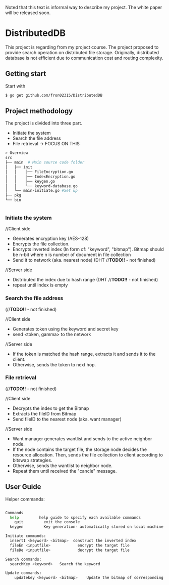 Noted that this text is informal way to describe my project. 
The white paper will be released soon.

# DistributedDB
This project is regarding from my project course. The project proposed to provide search operation on distributed file storage.
Originally, distributed database is not efficient due to communication cost and routing complexity. 

## Getting start

Start with

```Bash
$ go get github.com/fron02315/DistributedDB
```

## Project methodology
The project is divided into three part.
* Initiate the system
* Search the file address
* File retrieval -> FOCUS ON THIS 


```Bash
> Overview
src                 
├── main  # Main source code folder
│   ├── init
│   │    ├── FileEncryption.go
│   │    ├── IndexEncryption.go
│   │    ├── keygen.go
│   │    └── keyword-database.go
│   └── main-initiate.go #Set up
├── pkg        
└── bin          
 
```

### Initiate the system 
//Client side
* Generates encryption key (AES-128)
* Encrypts the file collection.
* Encrypts inverted index (In form of: "keyword", "bitmap"). Bitmap should be n-bit where n is number of document in file collection
* Send it to network (aka. nearest node) (DHT //**TODO!!** - not finished)


//Server side
* Distributed the index due to hash range (DHT //**TODO!!** - not finished)
* repeat until index is empty

### Search the file address 
(//**TODO!!** - not finished)

//Client side
* Generates token using the keyword and secret key
* send <token, gamma> to the network

//Server side
* If the token is matched the hash range, extracts it and sends it to the client.
* Otherwise, sends the token to next hop.

### File retrieval

(//**TODO!!** - not finished)

//Client side
* Decrypts the index to get the Bitmap
* Extracts the fileID from Bitmap
* Send fileID to the nearest node (aka. want manager)

//Server side
* Want manager generates wantlist and sends to the active neighbor node.
* If the node contains the target file, the storage node decides the resource allocation. Then, sends the file collection to client according to bitswap strategies.
* Otherwise, sends the wantlist to neighbor node.
* Repeat them until received the "cancle" message.


## User Guide 

Helper commands:

```Bash

Commands
  help         help guide to specify each available commands
	quit         exit the console
  keygen     	 Key generation- automatically stored on local machine

Initiate commands:
  insertI <keyword> <bitmap>  construct the inverted index
  fileEn <inputfile>      		encrypt the target file
  fileDe <inputfile>      		decrypt the target file

Search commands:
  searchKey <keyword> 	Search the keyword

Update commands:
	updatekey <keyword> <bitmap>	Update the bitmap of corresponding keyword.

 
```


